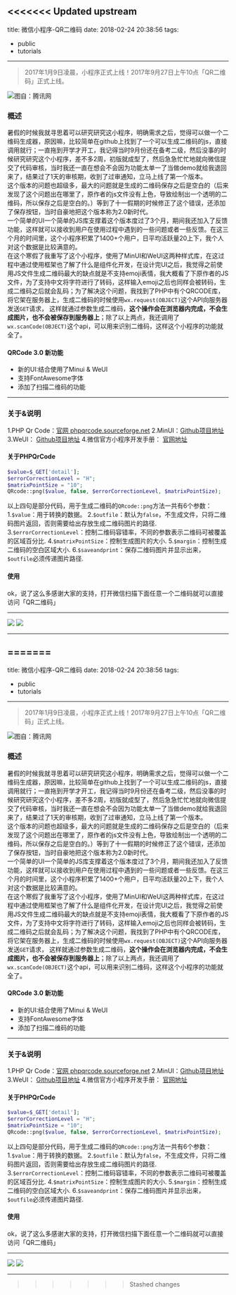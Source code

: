 <<<<<<< Updated upstream
---
title: 微信小程序-QR二维码
date: 2018-02-24 20:38:56
tags:
  - public
  - tutorials
---

>2017年1月9日凌晨，小程序正式上线！2017年9月27日上午10点「QR二维码」正式上线。

![图自：腾讯网](https://i.loli.net/2019/03/25/5c98abeb8d8d3.png)<br>
### 概述
暑假的时候我就寻思着可以研究研究这小程序，明确需求之后，觉得可以做一个二维码生成器，原因嘛，比较简单在github上找到了一个可以生成二维码的js，直接调用就行；一直拖到开学才开工，我记得当时9月份还在备考二级，然后没事的时候研究研究这个小程序，差不多2周，初版就成型了，然后急急忙忙地就向微信提交了代码审核，当时我还一直在想会不会因为功能太单一了当做demo就给我退回来了，结果过了1天的审核期，收到了过审通知，立马上线了第一个版本。<br>
这个版本的问题也超级多，最大的问题就是生成的二维码保存之后是空白的（后来发现了这个问题出在哪里了，原作者的js文件没有上色，导致绘制出一个透明的二维码，所以保存之后是空白的。）等到了十一假期的时候修正了这个错误，还添加了保存按钮，当时自豪地把这个版本称为2.0新时代。<br>
一个简单的UI一个简单的JS库支撑着这个版本度过了3个月，期间我还加入了反馈功能，这样就可以接收到用户在使用过程中遇到的一些问题或者一些反馈。在这三个月的时间里，这个小程序积累了1400+个用户，日平均活跃量20上下，我个人对这个数据是比较满意的。<br>
在这个寒假了我重写了这个小程序，使用了MinUI和WeUI这两种样式库，在这过程中通过使用框架也了解了什么是组件化开发，在设计完UI之后，我觉得之前使用JS文件生成二维码最大的缺点就是不支持emoji表情，我大概看了下原作者的JS文件，为了支持中文将字符进行了转码，这样输入emoji之后也同样会被转码，生成二维码之后就会乱码；为了解决这个问题，我找到了PHP中有个QRCODE库，将它架在服务器上，生成二维码的时候使用`wx.request(OBJECT)`这个API向服务器发送`GET`请求， 这样就通过参数生成二维码，**这个操作会在浏览器内完成，不会生成图片，也不会被保存到服务器上**；除了以上两点，我还调用了`wx.scanCode(OBJECT)`这个api，可以用来识别二维码，这样这个小程序的功能就全了。

#### QRCode 3.0 新功能
- 新的UI:结合使用了Minui & WeUI
- 支持FontAwesome字体
- 添加了扫描二维码的功能

---

### 关于&说明
1.PHP Qr Code：[官网 phpqrcode.sourceforge.net](http://phpqrcode.sourceforge.net/)
2.MinUI：[Github项目地址](https://github.com/meili/minui)
3.WeUI： [Github项目地址](https://github.com/Tencent/weui-wxss/)
4.微信官方小程序开发手册： [官网地址](https://mp.weixin.qq.com/debug/wxadoc/dev/)

#### 关于PHPQrCode
```PHP
$value=$_GET['detail'];  
$errorCorrectionLevel = "H";
$matrixPointSize = "10";
QRcode::png($value, false, $errorCorrectionLevel, $matrixPointSize);  
```
以上四句是部分代码，用于生成二维码的`QRcode::png`方法一共有6个参数：
1.`$value`：用于转换的数据。
2.`$outfile`：默认为`false`，不生成文件，只将二维码图片返回，否则需要给出存放生成二维码图片的路径.
3.`$errorCorrectionLevel`：控制二维码容错率，不同的参数表示二维码可被覆盖的区域百分比.
4.`$matrixPointSize`：控制生成图片的大小.
5.`$margin`：控制生成二维码的空白区域大小.
6.`$saveandprint`：保存二维码图片并显示出来，`$outfile`必须传递图片路径.

#### 使用
ok，说了这么多感谢大家的支持，打开微信扫描下面任意一个二维码就可以直接访问「QR二维码」

---
![](https://i.loli.net/2019/03/25/5c98abeb95ee5.jpg)
![](https://i.loli.net/2019/03/25/5c98abec01f4c.jpg)

---
=======
---
title: 微信小程序-QR二维码
date: 2018-02-24 20:38:56
tags:
  - public
  - tutorials
---

>2017年1月9日凌晨，小程序正式上线！2017年9月27日上午10点「QR二维码」正式上线。

![图自：腾讯网](https://i.loli.net/2019/03/25/5c98abeb8d8d3.png)<br>
### 概述
暑假的时候我就寻思着可以研究研究这小程序，明确需求之后，觉得可以做一个二维码生成器，原因嘛，比较简单在github上找到了一个可以生成二维码的js，直接调用就行；一直拖到开学才开工，我记得当时9月份还在备考二级，然后没事的时候研究研究这个小程序，差不多2周，初版就成型了，然后急急忙忙地就向微信提交了代码审核，当时我还一直在想会不会因为功能太单一了当做demo就给我退回来了，结果过了1天的审核期，收到了过审通知，立马上线了第一个版本。<br>
这个版本的问题也超级多，最大的问题就是生成的二维码保存之后是空白的（后来发现了这个问题出在哪里了，原作者的js文件没有上色，导致绘制出一个透明的二维码，所以保存之后是空白的。）等到了十一假期的时候修正了这个错误，还添加了保存按钮，当时自豪地把这个版本称为2.0新时代。<br>
一个简单的UI一个简单的JS库支撑着这个版本度过了3个月，期间我还加入了反馈功能，这样就可以接收到用户在使用过程中遇到的一些问题或者一些反馈。在这三个月的时间里，这个小程序积累了1400+个用户，日平均活跃量20上下，我个人对这个数据是比较满意的。<br>
在这个寒假了我重写了这个小程序，使用了MinUI和WeUI这两种样式库，在这过程中通过使用框架也了解了什么是组件化开发，在设计完UI之后，我觉得之前使用JS文件生成二维码最大的缺点就是不支持emoji表情，我大概看了下原作者的JS文件，为了支持中文将字符进行了转码，这样输入emoji之后也同样会被转码，生成二维码之后就会乱码；为了解决这个问题，我找到了PHP中有个QRCODE库，将它架在服务器上，生成二维码的时候使用`wx.request(OBJECT)`这个API向服务器发送`GET`请求， 这样就通过参数生成二维码，**这个操作会在浏览器内完成，不会生成图片，也不会被保存到服务器上**；除了以上两点，我还调用了`wx.scanCode(OBJECT)`这个api，可以用来识别二维码，这样这个小程序的功能就全了。

#### QRCode 3.0 新功能
- 新的UI:结合使用了Minui & WeUI
- 支持FontAwesome字体
- 添加了扫描二维码的功能

---

### 关于&说明
1.PHP Qr Code：[官网 phpqrcode.sourceforge.net](http://phpqrcode.sourceforge.net/)
2.MinUI：[Github项目地址](https://github.com/meili/minui)
3.WeUI： [Github项目地址](https://github.com/Tencent/weui-wxss/)
4.微信官方小程序开发手册： [官网地址](https://mp.weixin.qq.com/debug/wxadoc/dev/)

#### 关于PHPQrCode
```PHP
$value=$_GET['detail'];  
$errorCorrectionLevel = "H";
$matrixPointSize = "10";
QRcode::png($value, false, $errorCorrectionLevel, $matrixPointSize);  
```
以上四句是部分代码，用于生成二维码的`QRcode::png`方法一共有6个参数：
1.`$value`：用于转换的数据。
2.`$outfile`：默认为`false`，不生成文件，只将二维码图片返回，否则需要给出存放生成二维码图片的路径.
3.`$errorCorrectionLevel`：控制二维码容错率，不同的参数表示二维码可被覆盖的区域百分比.
4.`$matrixPointSize`：控制生成图片的大小.
5.`$margin`：控制生成二维码的空白区域大小.
6.`$saveandprint`：保存二维码图片并显示出来，`$outfile`必须传递图片路径.

#### 使用
ok，说了这么多感谢大家的支持，打开微信扫描下面任意一个二维码就可以直接访问「QR二维码」

---
![](https://i.loli.net/2019/03/25/5c98abeb95ee5.jpg)
![](https://i.loli.net/2019/03/25/5c98abec01f4c.jpg)

---
>>>>>>> Stashed changes
